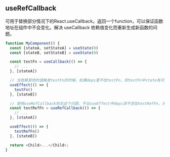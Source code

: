 ## useRefCallback

可用于替换部分情况下的React.useCallback。返回一个function，可以保证函数地址在组件中不会变化。解决 useCallback 依赖值变化而重新生成新函数的问题。
```javascript
function MyComponent() {
  const [stateA, setStateA] = useState(0)
  const [stateB, setStateB] = useState(0)

  const testFn = useCallback(() => {
    // ...
  }, [stateA])

  // 当依赖其他的值触发testFn的时候，如果deps里不加testFn，则testFn中state有可能不是最新，如果添加testFn，则stateA变化就会触发testFn执行，显然也不对。
  useEffect(() => {
    testFn()
  }, [stateB])

  // 使用useRefCallback则无这个问题，不论useEffect中deps添不添加testRefFn，对结果都无影响。stateA变化不会更新testRefFn引用因此也不会触发useEffect渲染。
  const testRefFn = useRefCallback(() => {
    // ...
  }, [stateA])

  useEffect(() => {
    testRefFn()
  }, [stateB])

  return <Child>...</Child>;
}
```
